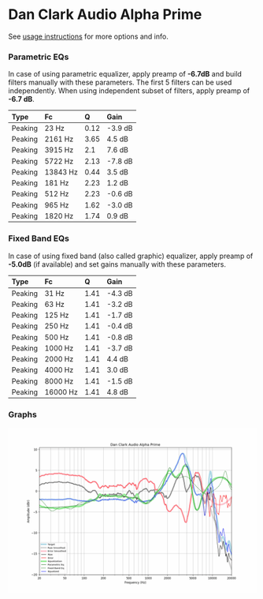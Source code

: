 # Dan Clark Audio Alpha Prime
See [usage instructions](https://github.com/jaakkopasanen/AutoEq#usage) for more options and info.

### Parametric EQs
In case of using parametric equalizer, apply preamp of **-6.7dB** and build filters manually
with these parameters. The first 5 filters can be used independently.
When using independent subset of filters, apply preamp of **-6.7 dB**.

| Type    | Fc       |    Q | Gain    |
|:--------|:---------|:-----|:--------|
| Peaking | 23 Hz    | 0.12 | -3.9 dB |
| Peaking | 2161 Hz  | 3.65 | 4.5 dB  |
| Peaking | 3915 Hz  | 2.1  | 7.6 dB  |
| Peaking | 5722 Hz  | 2.13 | -7.8 dB |
| Peaking | 13843 Hz | 0.44 | 3.5 dB  |
| Peaking | 181 Hz   | 2.23 | 1.2 dB  |
| Peaking | 512 Hz   | 2.23 | -0.6 dB |
| Peaking | 965 Hz   | 1.62 | -3.0 dB |
| Peaking | 1820 Hz  | 1.74 | 0.9 dB  |

### Fixed Band EQs
In case of using fixed band (also called graphic) equalizer, apply preamp of **-5.0dB**
(if available) and set gains manually with these parameters.

| Type    | Fc       |    Q | Gain    |
|:--------|:---------|:-----|:--------|
| Peaking | 31 Hz    | 1.41 | -4.3 dB |
| Peaking | 63 Hz    | 1.41 | -3.2 dB |
| Peaking | 125 Hz   | 1.41 | -1.7 dB |
| Peaking | 250 Hz   | 1.41 | -0.4 dB |
| Peaking | 500 Hz   | 1.41 | -0.8 dB |
| Peaking | 1000 Hz  | 1.41 | -3.7 dB |
| Peaking | 2000 Hz  | 1.41 | 4.4 dB  |
| Peaking | 4000 Hz  | 1.41 | 3.0 dB  |
| Peaking | 8000 Hz  | 1.41 | -1.5 dB |
| Peaking | 16000 Hz | 1.41 | 4.8 dB  |

### Graphs
![](./Dan%20Clark%20Audio%20Alpha%20Prime.png)